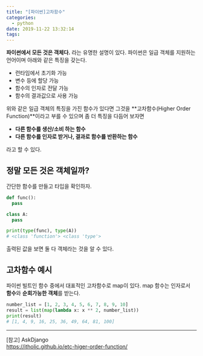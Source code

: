 ```yaml
---
title: "[파이썬]고차함수"
categories:
  - python
date: 2019-11-22 13:32:14
tags:
---
```


**파이썬에서 모든 것은 객체다.** 라는 유명한 설명이 있다. 파이썬은 일급 객체를 지원하는 언어이며 아래와 같은 특징을 갖는다.

- 런타임에서 초기화 가능
- 변수 등에 할당 가능
- 함수의 인자로 전달 가능
- 함수의 결과값으로 사용 가능

위와 같은 일급 객체의 특징을 가진 함수가 있다면 그것을 **고차함수(Higher Order Function)**이라고 부를 수 있으며 좀 더 특징을 다듬어 보자면

- **다른 함수를 생산/소비 하는 함수**
- **다른 함수를 인자로 받거나, 결과로 함수를 반환하는 함수**

라고 할 수 있다.

## 정말 모든 것은 객체일까?

간단한 함수를 만들고 타입을 확인하자.

```python
def func():
  pass

class A:
  pass

print(type(func), type(A))
# <class 'function'> <class 'type'>
```

출력된 값을 보면 둘 다 객체라는 것을 알 수 있다.

## 고차함수 예시

파이썬 빌트인 함수 중에서 대표적인 고차함수로 map이 있다. map 함수는 인자로서 **함수**와 **순회가능한 객체**를 받는다.

```python
number_list = [1, 2, 3, 4, 5, 6, 7, 8, 9, 10]
result = list(map(lambda x: x ** 2, number_list))
print(result)
# [1, 4, 9, 16, 25, 36, 49, 64, 81, 100]
```

---

[참고]
AskDjango  
<https://itholic.github.io/etc-higer-order-function/>
